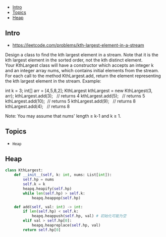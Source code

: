 - [Intro](#intro)
- [Topics](#topics)
- [Heap](#heap)

## Intro

- https://leetcode.com/problems/kth-largest-element-in-a-stream

Design a class to find the kth largest element in a stream. Note that it is the kth largest element in the sorted order, not the kth distinct element.
Your KthLargest class will have a constructor which accepts an integer k and an integer array nums, which contains initial elements from the stream. For each call to the method KthLargest.add, return the element representing the kth largest element in the stream.
Example:

int k = 3;
int[] arr = [4,5,8,2];
KthLargest kthLargest = new KthLargest(3, arr);
kthLargest.add(3);   // returns 4
kthLargest.add(5);   // returns 5
kthLargest.add(10);  // returns 5
kthLargest.add(9);   // returns 8
kthLargest.add(4);   // returns 8

Note: 
You may assume that nums' length ≥ k-1 and k ≥ 1.


## Topics

- `Heap`

## Heap

```py
class KthLargest:
    def __init__(self, k: int, nums: List[int]):
        self.hp = nums
        self.k = k
        heapq.heapify(self.hp)
        while len(self.hp) > self.k:
            heapq.heappop(self.hp)

    def add(self, val: int) -> int:
        if len(self.hp) < self.k:
            heapq.heappush(self.hp, val) # 初始化可能为空
        elif val > self.hp[0]:
            heapq.heapreplace(self.hp, val)
        return self.hp[0]
```


